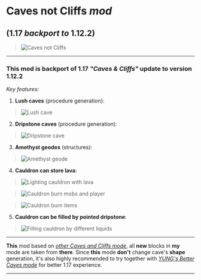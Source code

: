# Caves not Cliffs _mod_
## (1.17 _backport to_ 1.12.2)

>![Caves not Cliffs](https://github.com/user-attachments/assets/b3210380-8264-4887-99dc-03522af9a10f)

***

### This mod is backport of 1.17 _"Caves & Cliffs"_ update to version 1.12.2 
_Key features:_
1. __Lush caves__ (procedure generation):

>![Lush cave](https://github.com/user-attachments/assets/1c13ec5a-a13a-42a5-b899-7979f2e197d5)

2. __Dripstone caves__ (procedure generation):

>![Dripstone cave](https://github.com/user-attachments/assets/8cd7017a-ca13-473c-bebf-62a6c4bf0a85)

3. __Amethyst geodes__ (structures):

>![Amethyst geode](https://github.com/user-attachments/assets/8cd2237e-d1c0-4ca0-be9d-f6f156b3baff)

4. __Cauldron can store lava__:

>![Lighting cauldron with lava](https://github.com/user-attachments/assets/9e0677b7-20bf-473c-80ae-d32f078373b5)

>![Cauldron burn mobs and player](https://github.com/user-attachments/assets/522c6c07-16a9-45d4-8907-f70d71d633e4)

>![Cauldron burn items](https://github.com/user-attachments/assets/b39eb796-7ada-4801-9378-a335ff501647)

5. __Cauldron can be filled by pointed dripstone__:

>![Filling cauldron by different liquids](https://github.com/user-attachments/assets/267a7270-f19b-4f32-b720-94ae56d7c91d)


***

__This__ mod based on 
_[other Caves and Cliffs mode](https://www.curseforge.com/minecraft/mc-mods/caves-and-cliffs)_,
all __new__ blocks in __my__ mode are taken from __there__.
Since __this__ mode __don't__ change cave's __shape__ generation, 
it's also highly recommended to try together with 
_[YUNG's Better Caves mode](https://www.curseforge.com/minecraft/mc-mods/yungs-better-caves)_ 
for better 1.17 experience.

***

[1]: (https://github.com/user-attachments/assets/8cd2237e-d1c0-4ca0-be9d-f6f156b3baff)
[2]: (https://github.com/user-attachments/assets/9e0677b7-20bf-473c-80ae-d32f078373b5)
[3]: (https://github.com/user-attachments/assets/8cd7017a-ca13-473c-bebf-62a6c4bf0a85)
[4]: (https://github.com/user-attachments/assets/267a7270-f19b-4f32-b720-94ae56d7c91d)
[5]: (https://github.com/user-attachments/assets/b39eb796-7ada-4801-9378-a335ff501647)
[6]: (https://github.com/user-attachments/assets/1c13ec5a-a13a-42a5-b899-7979f2e197d5)
[7]: (https://github.com/user-attachments/assets/522c6c07-16a9-45d4-8907-f70d71d633e4)
[8]: (https://github.com/user-attachments/assets/b3210380-8264-4887-99dc-03522af9a10f)
